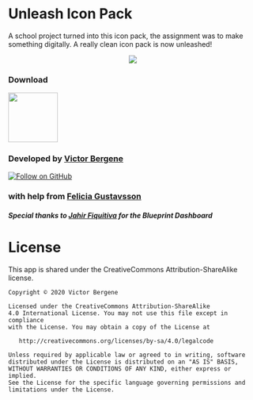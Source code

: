 Unleash Icon Pack
======

A school project turned into this icon pack, the assignment was to make something digitally. A really clean icon pack is now unleashed! 
<p align="center">
<img src="https://walmin.com/unleashiconpack/images/preview.png"/>
</p>

### Download
<p align="left">
<a href="https://github.com/WALMIN/UnleashIconPack/releases" title="Download apk"><img src="https://walmin.com/unleashiconpack/images/github_download.png" height="100"></a>
</p>

### Developed by [Victor Bergene](https://walmin.com)
[![Follow on GitHub](https://img.shields.io/github/followers/WALMIN.svg?style=social&label=Follow)](https://github.com/WALMIN)
### with help from [Felicia Gustavsson](https://instagram.com/feliciagustavsson_)

##### Special thanks to [Jahir Fiquitiva](https://jahir.dev/) for the Blueprint Dashboard

# License

This app is shared under the CreativeCommons Attribution-ShareAlike license.

	Copyright © 2020 Victor Bergene

	Licensed under the CreativeCommons Attribution-ShareAlike 
	4.0 International License. You may not use this file except in compliance 
	with the License. You may obtain a copy of the License at

	   http://creativecommons.org/licenses/by-sa/4.0/legalcode

	Unless required by applicable law or agreed to in writing, software
	distributed under the License is distributed on an "AS IS" BASIS,
	WITHOUT WARRANTIES OR CONDITIONS OF ANY KIND, either express or implied.
	See the License for the specific language governing permissions and
	limitations under the License.